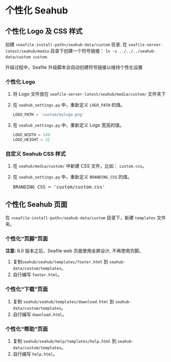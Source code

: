 # 个性化 Seahub

## 个性化 Logo 及 CSS 样式

创建 ``<seafile-install-path>/seahub-data/custom`` 目录. 在 `seafile-server-latest/seahub/media` 目录下创建一个符号链接： `ln -s ../../../seahub-data/custom custom`.

升级过程中，Seafile 升级脚本会自动创建符号链接以维持个性化设置

### 个性化 Logo

1. 将 Logo 文件放在 `seafile-server-latest/seahub/media/custom/` 文件夹下
2. 在 `seahub_settings.py` 中，重新定义 `LOGO_PATH` 的值。

   ```python
   LOGO_PATH = 'custom/mylogo.png'
   ```

3. 在 `seahub_settings.py` 中，重新定义 Logo 宽高的值。

   ```python
   LOGO_WIDTH = 149
   LOGO_HEIGHT = 32
   ```

### 自定义 Seahub CSS 样式

1. 在 `seahub/media/custom/` 中新建 CSS 文件，比如： `custom.css`。
2. 在 `seahub_settings.py` 中，重新定义 `BRANDING_CSS` 的值。

   <pre>
   BRANDING_CSS = 'custom/custom.css'
   </pre>

## 个性化 Seahub 页面

在 ``<seafile-install-path>/seahub-data/custom`` 目录下，新建 ``templates`` 文件夹。

### 个性化“页脚”页面

**注意:** 6.0 版本之后，Seafile web 页面使用全屏设计, 不再使用页脚。

1. 复制``seahub/seahub/templates/footer.html`` 到 ``seahub-data/custom/templates``。
2. 自行编写 `footer.html`。

### 个性化“下载”页面

1. 复制 ``seahub/seahub/templates/download.html`` 到 ``seahub-data/custom/templates``。
2. 自行编写 `download.html`。

### 个性化“帮助”页面

1. 复制 ``seahub/seahub/help/templates/help.html`` 到 ``seahub-data/custom/templates``。
2. 自行编写 `help.html`。

